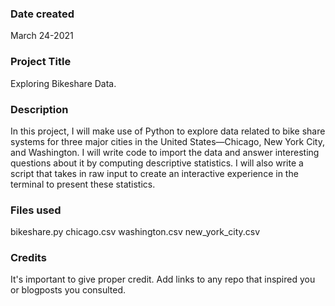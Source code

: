 
### Date created
March 24-2021

### Project Title
Exploring Bikeshare Data.

### Description
In this project, I will make use of Python to explore data related to bike share systems for three major cities in the United States—Chicago, New York City, and Washington.
I will write code to import the data and answer interesting questions about it by computing descriptive statistics.
I will also write a script that takes in raw input to create an interactive experience in the terminal to present these statistics.

### Files used
bikeshare.py
chicago.csv
washington.csv
new_york_city.csv

### Credits
It's important to give proper credit. Add links to any repo that inspired you or blogposts you consulted.

